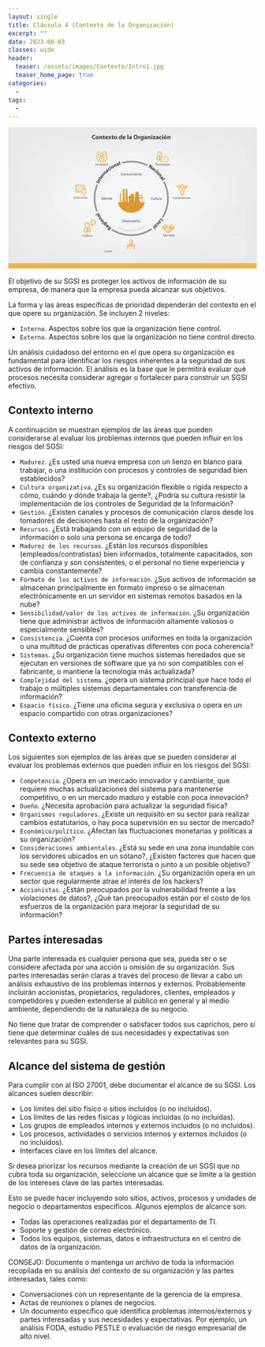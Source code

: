 ```yaml
---
layout: single
title: Cláusula 4 (Contexto de la Organización)
excerpt: ""
date: 2023-08-03
classes: wide
header:
  teaser: /assets/images/Contexto/Intro1.jpg
  teaser_home_page: true
categories:
  - 
tags:
  - 
---
```


![](/assets/images/Contexto/Intro2.jpg)

El objetivo de su SGSI es proteger los activos de información de su empresa, de manera que la empresa pueda alcanzar sus objetivos.

La forma y las áreas específicas de prioridad dependerán del contexto en el que opere su organización. Se incluyen 2 niveles:

* `Interno`. Aspectos sobre los que la organización tiene control.
* `Externo`. Aspectos sobre los que la organización no tiene control directo.

Un análisis cuidadoso del entorno en el que opera su organización es fundamental para identificar los riesgos inherentes a la seguridad de sus activos de información. El análisis es la base que le permitirá evaluar qué procesos necesita considerar agregar o fortalecer para construir un SGSI efectivo.

## Contexto interno

A continuación se muestran ejemplos de las áreas que pueden considerarse al evaluar los problemas internos que pueden influir en los riesgos del SGSI:

* `Madurez`. ¿Es usted una nueva empresa con un lienzo en blanco para trabajar, o una institución con procesos y controles de seguridad bien establecidos?
* `Cultura organizativa`. ¿Es su organización flexible o rígida respecto a cómo, cuándo y dónde trabaja la gente?, ¿Podría su cultura resistir la implementación de los controles de Seguridad de la Información?
* `Gestión`. ¿Existen canales y procesos de comunicación claros desde los tomadores de decisiones hasta el resto de la organización?
* `Recursos`. ¿Está trabajando con un equipo de seguridad de la información o solo una persona se encarga de todo?
* `Madurez de los recursos`. ¿Están los recursos disponibles (empleados/contratistas) bien informados, totalmente capacitados, son de confianza y son consistentes, o el personal no tiene experiencia y cambia constantemente?
* `Formato de los activos de información`. ¿Sus activos de información se almacenan principalmente en formato impreso o se almacenan electrónicamente en un servidor en sistemas remotos basados en la nube?
* `Sensibilidad/valor de los activos de información`. ¿Su organización tiene que administrar activos de información altamente valiosos o especialmente sensibles?
* `Consistencia`. ¿Cuenta con procesos uniformes en toda la organización o una multitud de prácticas operativas diferentes con poca coherencia?
* `Sistemas`. ¿Su organización tiene muchos sistemas heredados que se ejecutan en versiones de software que ya no son compatibles con el fabricante, o mantiene la tecnología más actualizada?
* `Complejidad del sistema`. ¿opera un sistema principal que hace todo el trabajo o múltiples sistemas departamentales con transferencia de información?
* `Espacio físico`. ¿Tiene una oficina segura y exclusiva o opera en un espacio compartido con otras organizaciones?

## Contexto externo

Los siguientes son ejemplos de las áreas que se pueden considerar al evaluar los problemas externos que pueden influir en los riesgos del SGSI:

* `Competencia`. ¿Opera en un mercado innovador y cambiante, que requiere muchas actualizaciones del sistema para mantenerse competitivo, o en un mercado maduro y estable con poca innovación?
* `Dueño`. ¿Necesita aprobación para actualizar la seguridad física?
* `Organismos reguladores`. ¿Existe un requisito en su sector para realizar cambios estatutarios, o hay poca supervisión en su sector de mercado?
* `Económico/político`. ¿Afectan las fluctuaciones monetarias y políticas a su organización?
* `Consideraciones ambientales`. ¿Está su sede en una zona inundable con los servidores ubicados en un sótano?, ¿Existen factores que hacen que su sede sea objetivo de ataque terrorista o junto a un posible objetivo?
* `Frecuencia de ataques a la información`. ¿Su organización opera en un sector que regularmente atrae el interés de los hackers?
* `Accionistas`. ¿Están preocupados por la vulnerabilidad frente a las violaciones de datos?, ¿Qué tan preocupados están por el costo de los esfuerzos de la organización para mejorar la seguridad de su información?

## Partes interesadas

Una parte interesada es cualquier persona que sea, pueda ser o se considere afectada por una acción u omisión de su organización. Sus partes interesadas serán claras a través del proceso de llevar a cabo un análisis exhaustivo de los problemas internos y externos. Probablemente incluirán accionistas, propietarios, reguladores, clientes, empleados y competidores y pueden extenderse al público en general y al medio ambiente, dependiendo de la naturaleza de su negocio.

No tiene que tratar de comprender o satisfacer todos sus caprichos, pero sí tiene que determinar cuáles de sus necesidades y expectativas son relevantes para su SGSI.

## Alcance del sistema de gestión

Para cumplir con al ISO 27001, debe documentar el alcance de su SGSI. Los alcances suelen describir:

* Los límites del sitio físico o sitios incluidos (o no incluidos).
* Los límites de las redes físicas y lógicas incluidas (o no incluidas).
* Los grupos de empleados internos y externos incluidos (o no incluidos).
* Los procesos, actividades o servicios internos y externos incluidos (o no incluidos).
* Interfaces clave en los límites del alcance.

Si desea priorizar los recursos mediante la creación de un SGSI que no cubra toda su organización, seleccione un alcance que se limite a la gestión de los intereses clave de las partes interesadas.

Esto se puede hacer incluyendo solo sitios, activos, procesos y unidades de negocio o departamentos específicos. Algunos ejemplos de alcance son:

* Todas las operaciones realizadas por el departamento de TI.
* Soporte y gestión de correo electrónico.
* Todos los equipos, sistemas, datos e infraestructura en el centro de datos de la organización.

CONSEJO: Documente o mantenga un archivo de toda la información recopilada en su análisis del contexto de su organización y las partes interesadas, tales como:

* Conversaciones con un representante de la gerencia de la empresa.
* Actas de reuniones o planes de negocios.
* Un documento específico que identifica problemas internos/externos y partes interesadas y sus necesidades y expectativas. Por ejemplo, un análisis FODA, estudio PESTLE o evaluación de riesgo empresarial de alto nivel.
